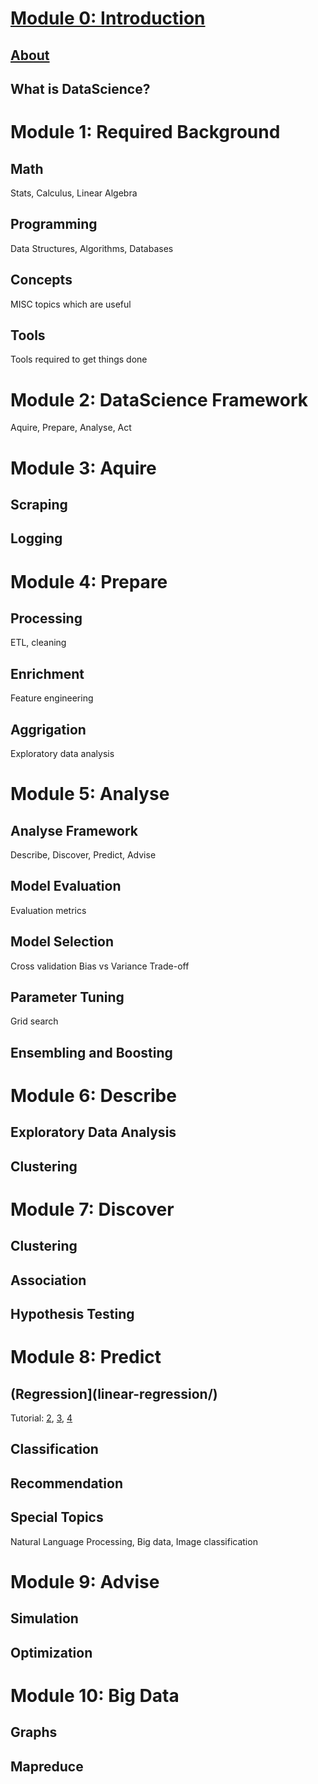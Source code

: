 # [Module 0: Introduction](introduction)
## [About](about/index.html)
## What is DataScience?
# Module 1: Required Background
## Math
Stats, Calculus, Linear Algebra
## Programming
Data Structures, Algorithms, Databases
## Concepts
MISC topics which are useful
## Tools
Tools required to get things done
# Module 2: DataScience Framework
Aquire, Prepare, Analyse, Act

# Module 3: Aquire
## Scraping
## Logging

# Module 4: Prepare
## Processing
ETL, cleaning
## Enrichment
Feature engineering
## Aggrigation
Exploratory data analysis

# Module 5: Analyse
## Analyse Framework
Describe, Discover, Predict, Advise
## Model Evaluation
Evaluation metrics
## Model Selection
Cross validation
Bias vs Variance Trade-off
## Parameter Tuning
Grid search
## Ensembling and Boosting

# Module 6: Describe
## Exploratory Data Analysis
## Clustering

# Module 7: Discover
## Clustering
## Association
## Hypothesis Testing

# Module 8: Predict
## (Regression](linear-regression/)
Tutorial: [2](), [3](), [4]()
## Classification

## Recommendation
## Special Topics
Natural Language Processing, Big data, Image classification

# Module 9: Advise
## Simulation
## Optimization

# Module 10: Big Data
## Graphs

## Mapreduce
